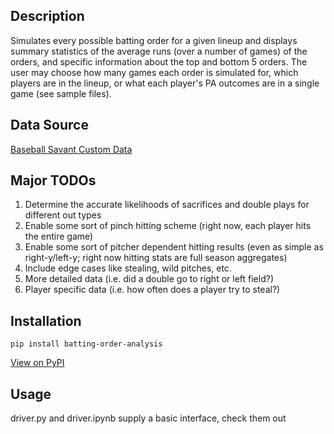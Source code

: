 ## Description
Simulates every possible batting order for a given lineup and displays summary statistics of
the average runs (over a number of games) of the orders, and specific information about the
top and bottom 5 orders. The user may choose how many games each order is simulated for,
which players are in the lineup, or what each player's PA outcomes are in a single game
(see sample files).

## Data Source
[Baseball Savant Custom Data](https://baseballsavant.mlb.com/leaderboard/custom?year=2021&type=batter&filter=&sort=0&sortDir=desc&min=50&selections=b_total_pa,b_single,b_double,b_triple,b_home_run,b_strikeout,b_walk,on_base_percent,on_base_plus_slg,b_catcher_interf,b_hit_by_pitch,b_out_fly,b_out_ground,b_out_line_drive,b_out_popup,r_caught_stealing_2b,r_caught_stealing_3b,r_caught_stealing_home,r_stolen_base_2b,r_stolen_base_3b,r_stolen_base_home,woba,pull_percent,straightaway_percent,opposite_percent,&chart=false&x=b_total_pa&y=b_total_pa&r=no&chartType=beeswarm)

## Major TODOs
1) Determine the accurate likelihoods of sacrifices and double plays for different out types
2) Enable some sort of pinch hitting scheme (right now, each player hits the entire game)
3) Enable some sort of pitcher dependent hitting results (even as simple as right-y/left-y;
    right now hitting stats are full season aggregates)
4) Include edge cases like stealing, wild pitches, etc.
5) More detailed data (i.e. did a double go to right or left field?)
6) Player specific data (i.e. how often does a player try to steal?)

## Installation
    pip install batting-order-analysis
[View on PyPI](https://pypi.org/project/batting-order-analysis/)

## Usage
driver.py and driver.ipynb supply a basic interface, check them out 

